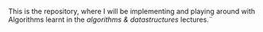 This is the repository, where I will be implementing
and playing around with Algorithms learnt in the *algorithms & datastructures* lectures.¨